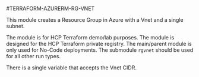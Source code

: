 #TERRAFORM-AZURERM-RG-VNET

This module creates a Resource Group in Azure with a Vnet and a single subnet.

The module is for HCP Terraform demo/lab purposes. The module is designed for the HCP Terraform private registry. The main/parent module is only used for No-Code deployments. The submodule `rgvnet` should be used for all other run types.

There is a single variable that accepts the Vnet CIDR.
